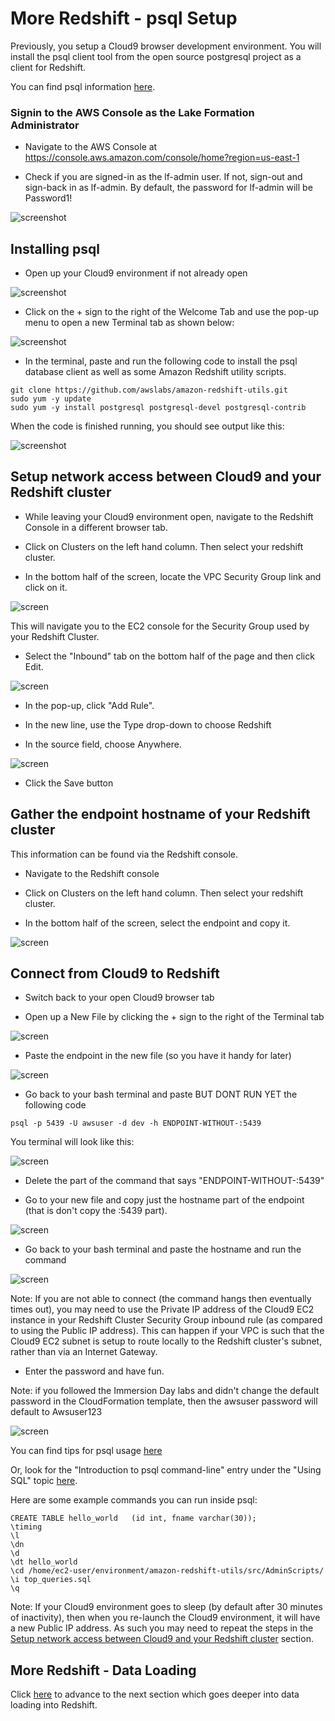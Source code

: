 # More Redshift - psql Setup
Previously, you setup a Cloud9 browser development environment.  You will install the psql client tool from the open source postgresql project as a client for Redshift.


You can find psql information [here](https://www.postgresql.org/docs/8.4/app-psql.html).

### Signin to the AWS Console as the Lake Formation Administrator

* Navigate to the AWS Console at https://console.aws.amazon.com/console/home?region=us-east-1

* Check if you are signed-in as the lf-admin user.  If not, sign-out and sign-back in as lf-admin.  By default, the password for lf-admin will be Password1!

![screenshot](images/New1.png)

## Installing psql

* Open up your Cloud9 environment if not already open

![screenshot](images/prereq1.png)

* Click on the + sign to the right of the Welcome Tab and use the pop-up menu to open a new Terminal tab as shown below:

![screenshot](images/prereq2.png)

* In the terminal, paste and run the following code to install the psql database client as well as some Amazon Redshift utility scripts.

```
git clone https://github.com/awslabs/amazon-redshift-utils.git
sudo yum -y update
sudo yum -y install postgresql postgresql-devel postgresql-contrib

```

When the code is finished running, you should see output like this:

![screenshot](images/prereq3.png)



## Setup network access between Cloud9 and your Redshift cluster 

* While leaving your Cloud9 environment open, navigate to the Redshift Console in a different browser tab.

* Click on Clusters on the left hand column.  Then select your redshift cluster.

* In the bottom half of the screen, locate the VPC Security Group link and click on it.

![screen](images/net0.png)

This will navigate you to the EC2 console for the Security Group used by your Redshift Cluster.

* Select the "Inbound" tab on the bottom half of the page and then click Edit.

![screen](images/net2.png)

* In the pop-up, click "Add Rule".  

* In the new line, use the Type drop-down to choose Redshift

* In the source field, choose Anywhere.

![screen](images/net3.png)

* Click the Save button


## Gather the endpoint hostname of your Redshift cluster

This information can be found via the Redshift console.  

* Navigate to the Redshift console

* Click on Clusters on the left hand column.  Then select your redshift cluster.

* In the bottom half of the screen, select the endpoint and copy it.

![screen](images/rs1.png)


## Connect from Cloud9 to Redshift

* Switch back to your open Cloud9 browser tab

* Open up a New File by clicking the + sign to the right of the Terminal tab

![screen](images/rs2.png)

* Paste the endpoint in the new file (so you have it handy for later)

![screen](images/rs3.png)

* Go back to your bash terminal and paste BUT DONT RUN YET the following code

```
psql -p 5439 -U awsuser -d dev -h ENDPOINT-WITHOUT-:5439
```

You terminal will look like this:

![screen](images/rs4.png)

* Delete the part of the command that says "ENDPOINT-WITHOUT-:5439"

* Go to your new file and copy just the hostname part of the endpoint (that is don't copy the :5439 part).

![screen](images/rs4a.png)

* Go back to your bash terminal and paste the hostname and run the command

![screen](images/rs5.png)

Note: If you are not able to connect (the command hangs then eventually times out), you may need to use the Private IP address of the Cloud9 EC2 instance in your Redshift Cluster Security Group inbound rule (as compared to using the Public IP address).  This can happen if your VPC is such that the Cloud9 EC2 subnet is setup to route locally to the Redshift cluster's subnet, rather than via an Internet Gateway.

* Enter the password and have fun.

Note: if you followed the Immersion Day labs and didn't change the default password in the CloudFormation template, then the awsuser password will default to Awsuser123

![screen](images/rs6.png)

You can find tips for psql usage [here](http://postgresguide.com/utilities/psql.html)

Or, look for the "Introduction to psql command-line" entry under the "Using SQL" topic [here](http://pg-au.com/training_decks.html).

Here are some example commands you can run inside psql:

```
CREATE TABLE hello_world   (id int, fname varchar(30));
\timing
\l
\dn
\d
\dt hello_world
\cd /home/ec2-user/environment/amazon-redshift-utils/src/AdminScripts/
\i top_queries.sql
\q

```


Note: If your Cloud9 environment goes to sleep (by default after 30 minutes of inactivity), then when you re-launch the Cloud9 environment, it will have a new Public IP address.  As such you may need to repeat the steps in the [Setup network access between Cloud9 and your Redshift cluster](#Setup-network-access-between-Cloud9-and-your-Redshift-cluster) section.

## More Redshift - Data Loading
Click [here](dataload/DataLoad.md) to advance to the next section which goes deeper into data loading into Redshift.
